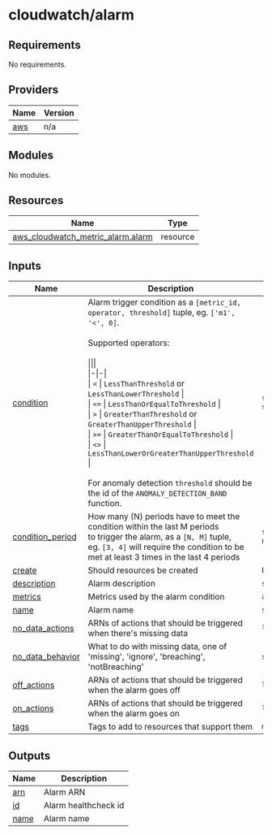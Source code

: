# cloudwatch/alarm

<!-- BEGIN_TF_DOCS -->
## Requirements

No requirements.

## Providers

| Name | Version |
|------|---------|
| <a name="provider_aws"></a> [aws](#provider\_aws) | n/a |

## Modules

No modules.

## Resources

| Name | Type |
|------|------|
| [aws_cloudwatch_metric_alarm.alarm](https://registry.terraform.io/providers/hashicorp/aws/latest/docs/resources/cloudwatch_metric_alarm) | resource |

## Inputs

| Name | Description | Type | Default | Required |
|------|-------------|------|---------|:--------:|
| <a name="input_condition"></a> [condition](#input\_condition) | Alarm trigger condition as a `[metric_id, operator, threshold]` tuple, eg. `['m1', '<', 0]`.<br><br>    Supported operators:<br><br>    \|\|\|<br>    \|-\|-\|<br>    \| `<` \| `LessThanThreshold` or `LessThanLowerThreshold` \|<br>    \| `<=` \| `LessThanOrEqualToThreshold` \|<br>    \| `>` \| `GreaterThanThreshold` or `GreaterThanUpperThreshold` \|<br>    \| `>=` \| `GreaterThanOrEqualToThreshold` \|<br>    \| `<>` \| `LessThanLowerOrGreaterThanUpperThreshold` \|<br><br>    For anomaly detection `threshold` should be the id of the `ANOMALY_DETECTION_BAND` function. | `tuple([string, string, any])` | n/a | yes |
| <a name="input_condition_period"></a> [condition\_period](#input\_condition\_period) | How many (N) periods have to meet the condition within the last M periods<br>to trigger the alarm, as a `[N, M]` tuple,<br>eg. `[3, 4]` will require the condition to be met at least 3 times in the last 4 periods | `tuple([number, number])` | <pre>[<br>  1,<br>  1<br>]</pre> | no |
| <a name="input_create"></a> [create](#input\_create) | Should resources be created | `bool` | `true` | no |
| <a name="input_description"></a> [description](#input\_description) | Alarm description | `string` | `""` | no |
| <a name="input_metrics"></a> [metrics](#input\_metrics) | Metrics used by the alarm condition | `any` | n/a | yes |
| <a name="input_name"></a> [name](#input\_name) | Alarm name | `string` | n/a | yes |
| <a name="input_no_data_actions"></a> [no\_data\_actions](#input\_no\_data\_actions) | ARNs of actions that should be triggered when there's missing data | `list(string)` | `[]` | no |
| <a name="input_no_data_behavior"></a> [no\_data\_behavior](#input\_no\_data\_behavior) | What to do with missing data, one of 'missing', 'ignore', 'breaching', 'notBreaching' | `string` | `"missing"` | no |
| <a name="input_off_actions"></a> [off\_actions](#input\_off\_actions) | ARNs of actions that should be triggered when the alarm goes off | `list(string)` | `[]` | no |
| <a name="input_on_actions"></a> [on\_actions](#input\_on\_actions) | ARNs of actions that should be triggered when the alarm goes on | `list(string)` | `[]` | no |
| <a name="input_tags"></a> [tags](#input\_tags) | Tags to add to resources that support them | `map(string)` | `{}` | no |

## Outputs

| Name | Description |
|------|-------------|
| <a name="output_arn"></a> [arn](#output\_arn) | Alarm ARN |
| <a name="output_id"></a> [id](#output\_id) | Alarm healthcheck id |
| <a name="output_name"></a> [name](#output\_name) | Alarm name |
<!-- END_TF_DOCS -->
